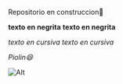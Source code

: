 Repositorio en construccion👋
		
**texto en negrita**
__texto en negrita__

*texto en cursiva*
_texto en cursiva_

_Piolin😄_

	
![Alt](https://o.remove.bg/downloads/aae96ae5-70a0-42ed-9f0d-ae5daeab0f3b/tweety-whiskers-desktop-wallpaper-clip-art-looney-tunes-png-favpng-kpsPvcu4C0wRQifgp0GRWB4hL-removebg-preview.png)

<!--
**Bet4n/Bet4n** is a ✨ _special_ ✨ repository because its `README.md` (this file) appears on your GitHub profile.

Here are some ideas to get you started:

- 🔭 I’m currently working on ...
- 🌱 I’m currently learning ...
- 👯 I’m looking to collaborate on ...
- 🤔 I’m looking for help with ...
- 💬 Ask me about ...
- 📫 How to reach me: ...
- 😄 Pronouns: ...
- ⚡ Fun fact: ...
-->
